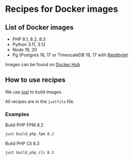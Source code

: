 # Recipes for Docker images

## List of Docker images

 - PHP 8.1, 8.2, 8.3
 - Python 3.11, 3.12
 - Node 18, 20
 - Pg (Postgres 16, 17 or TimescaleDB 16, 17 with [Replibyte](https://www.replibyte.com/))

Images can be found on [Docker Hub](https://hub.docker.com/u/myprod)

## How to use recipes

We use [just](https://just.systems/man/en/chapter_1.html) to build images.

All recipes are in the `justfile` file.


### Examples 

Build PHP FPM 8.2

```bash
just build_php_fpm 8.2
```

Build PHP Cli 8.3

```bash
just build_php_cli 8.3
```

